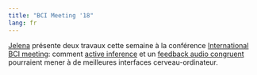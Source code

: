```yaml
---
title: "BCI Meeting '18"
lang: fr
---
```


[Jelena](http://jmladeno.net/) présente deux travaux cette semaine à la conférence [International BCI meeting](http://bcisociety.org/meetings/bci-2018-welcome/): comment [active inference](https://hal.inria.fr/hal-01796754) et un [feedback audio congruent](https://hal.inria.fr/hal-01794900) pourraient mener à de meilleures interfaces cerveau-ordinateur.
